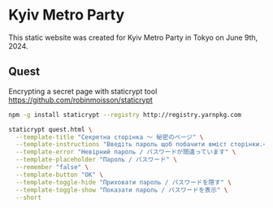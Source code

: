 # Kyiv Metro Party

This static website was created for Kyiv Metro Party in Tokyo on June 9th, 2024.

## Quest

Encrypting a secret page with staticrypt tool https://github.com/robinmoisson/staticrypt

```sh
npm -g install staticrypt --registry http://registry.yarnpkg.com

staticrypt quest.html \
  --template-title "Секретна сторінка 〜 秘密のページ" \
  --template-instructions "Введіть пароль щоб побачити вміст сторінки.<br>このページのロックを解除するには、秘密のパスワードを入力してください。" \
  --template-error "Невірний пароль / パスワードが間違っています" \
  --template-placeholder "Пароль / パスワード" \
  --remember "false" \
  --template-button "OK" \
  --template-toggle-hide "Приховати пароль / パスワードを隠す" \
  --template-toggle-show "Показати пароль / パスワードを表示" \
  --short
```
